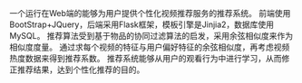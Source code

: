 一个运行在Web端的能够为用户提供个性化视频推荐服务的推荐系统。
前端使用BootStrap+JQuery，后端采用Flask框架，模板引擎是Jinjia2，数据库使用MySQL。
推荐算法受到基于物品的协同过滤算法的启发，采用余弦相似度来作为相似度度量。
通过求每个视频的特征与用户偏好特征的余弦相似度，再考虑视频热度数据来得到推荐系数。
推荐系统能够从用户的观看行为中进行学习，从而修正推荐结果，达到个性化推荐的目的。
